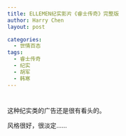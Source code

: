 ```yaml
---
title: ELLEMEN纪实影片《睿士传奇》完整版
author: Harry Chen
layout: post

categories:
  - 世情百态
tags:
  - 睿士传奇
  - 纪实
  - 胡军
  - 韩寒
---
```

# 

这种纪实类的广告还是很有看头的。

风格很好，很淡定……
